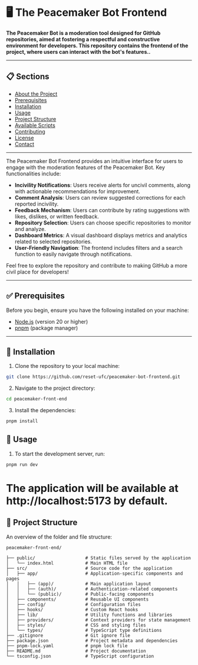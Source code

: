 # 🖥️ The Peacemaker Bot Frontend

**The Peacemaker Bot is a moderation tool designed for GitHub repositories, aimed at fostering a respectful and constructive environment for developers. This repository contains the frontend of the project, where users can interact with the bot's features..**

---

## 📋 Sections

- [About the Project](#-about-the-project)
- [Prerequisites](#-prerequisites)
- [Installation](#-installation)
- [Usage](#-usage)
- [Project Structure](#-project-structure)
- [Available Scripts](#-available-scripts)
- [Contributing](#-contributing)
- [License](#-license)
- [Contact](#-contact)
  
---

The Peacemaker Bot Frontend provides an intuitive interface for users to engage with the moderation features of the Peacemaker Bot. Key functionalities include:

- **Incivility Notifications**: Users receive alerts for uncivil comments, along with actionable recommendations for improvement.
- **Comment Analysis**: Users can review suggested corrections for each reported incivility.
- **Feedback Mechanism**: Users can contribute by rating suggestions with likes, dislikes, or written feedback.
- **Repository Selection**: Users can choose specific repositories to monitor and analyze.
- **Dashboard Metrics**: A visual dashboard displays metrics and analytics related to selected repositories.
- **User-Friendly Navigation**: The frontend includes filters and a search function to easily navigate through notifications.

Feel free to explore the repository and contribute to making GitHub a more civil place for developers!

---


## ✅ Prerequisites

Before you begin, ensure you have the following installed on your machine:

- [Node.js](https://nodejs.org/) (version 20 or higher)
- [pnpm](https://pnpm.js.org/) (package manager)

---

## 💾 Installation

1. Clone the repository to your local machine:

  ```bash
  git clone https://github.com/reset-ufc/peacemaker-bot-frontend.git
  ```
2. Navigate to the project directory:


 ```bash
 cd peacemaker-front-end
 ```
3. Install the dependencies:
 ```bash
 pnpm install
 ```
## 🚀 Usage

1. To start the development server, run:
  ```bash
  pnpm run dev
  ```
# The application will be available at http://localhost:5173 by default.

## 📂 Project Structure

An overview of the folder and file structure:

 ```
 peacemaker-front-end/

 ├── public/                   # Static files served by the application
 │   └── index.html            # Main HTML file
 ├── src/                      # Source code for the application
 │   ├── app/                  # Application-specific components and pages
 │   │   ├── (app)/            # Main application layout
 │   │   ├── (auth)/           # Authentication-related components
 │   │   └── (public)/         # Public-facing components
 │   ├── components/           # Reusable UI components
 │   ├── config/               # Configuration files
 │   ├── hooks/                # Custom React hooks
 │   ├── lib/                  # Utility functions and libraries
 │   ├── providers/            # Context providers for state management
 │   ├── styles/               # CSS and styling files
 │   └── types/                # TypeScript type definitions
 ├── .gitignore                # Git ignore file
 ├── package.json              # Project metadata and dependencies
 ├── pnpm-lock.yaml            # pnpm lock file
 ├── README.md                 # Project documentation
 └── tsconfig.json             # TypeScript configuration
 ```



